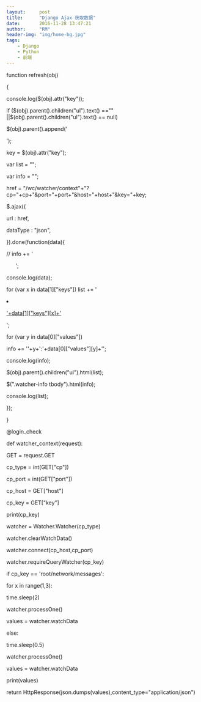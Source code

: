 ```yaml
---
layout:     post
title:      "Django Ajax 获取数据"
date:       2016-11-28 13:47:21
author:     "RM"
header-img: "img/home-bg.jpg"
tags:
    - Django
    - Python
    - 前端
---
```


<div>
<p>function refresh(obj)</p>
<p>{</p>
<p>	console.log($(obj).attr("key"));</p>
<p>	if ($(obj).parent().children("ul").text() =="" ||$(obj).parent().children("ul").text() == null)</p>
<p>		$(obj).parent().append('<ul style="padding-left:1em;"></ul>');</p>
<p>	key = $(obj).attr("key");</p>
<p>	var list = "";</p>
	var info = "";</p>
<p>	href = "/wc/watcher/context"+"?cp="+cp+"&port="+port+"&host="+host+"&key="+key;</p>
<p>	$.ajax({</p>
  <p>      url : href,</p>
  <p>      dataType : "json",</p>
  <p>  }).done(function(data){</p>
  <p>  	// info += '<ul>';</ul>
  <p>  	console.log(data);</p>
  <p>  	for (var x in data[1]["keys"])
    		list += '<li><span onclick="refresh(this)" key="'+key+'/'+data[1]["keys"][x]+'"><a href="javascript:void(0);"><p>'+data[1]["keys"][x]+'</a></span></li>';</p>
<p>
  <p>  	for (var y in data[0]["values"])</p>
  <p>  		info += '<tr><td>'+y+':</td><td>'+data[0]["values"][y]+'</td></tr>';</p>
   <p> 	console.log(info);</p>
<p></p>
  <p>  	$(obj).parent().children("ul").html(list);</p>
  <p>  	$(".watcher-info tbody").html(info);</p>
  <p>  	console.log(list);</p>
 <p>   });</p>
<p>}</p>



<p>@login_check</p>
<p>def watcher_context(request):</p>
<p>	GET = request.GET</p>
<p>	cp_type = int(GET["cp"])</p>
<p>	cp_port = int(GET["port"])</p>
<p>	cp_host = GET["host"]</p>
<p>	cp_key  = GET["key"]</p>
<p>	print(cp_key)</p>
<p>	watcher = Watcher.Watcher(cp_type)</p>
<p>	watcher.clearWatchData()</p>
<p>	watcher.connect(cp_host,cp_port)</p>
<p>	watcher.requireQueryWatcher(cp_key)</p>
<p></p>
<p>	if cp_key == 'root/network/messages':</p>
<p>		for x in range(1,3):</p>
<p>			time.sleep(2)</p>
<p>			watcher.processOne()</p>
<p>			values = watcher.watchData</p>
<p>	else:</p>
<p>		time.sleep(0.5)</p>
<p>		watcher.processOne()</p>
<p>		values = watcher.watchData</p>
<p>	print(values)</p>
<p>	return HttpResponse(json.dumps(values),content_type="application/json")</p>


</div>
